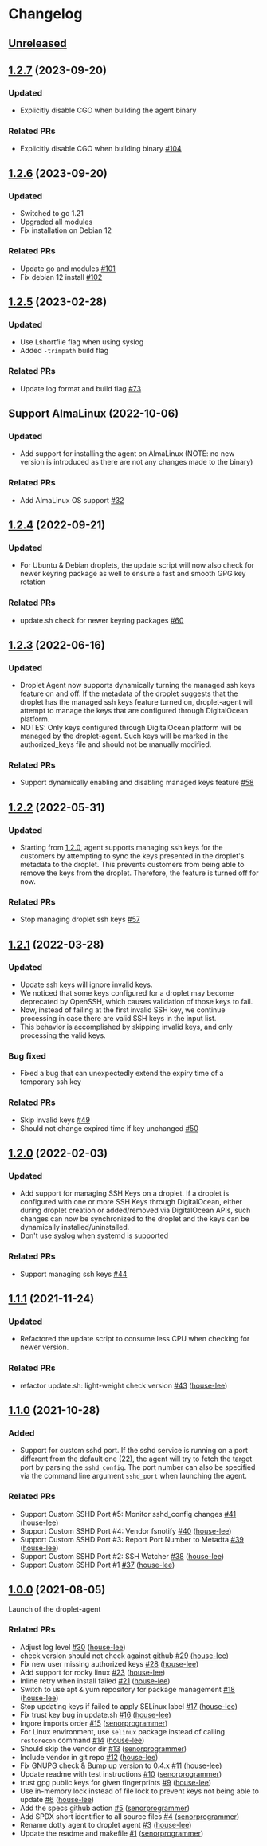 # Changelog

## [Unreleased](https://github.com/digitalocean/droplet-agent/tree/HEAD)


## [1.2.7](https://github.com/digitalocean/droplet-agent/tree/1.2.7) (2023-09-20)
### Updated
- Explicitly disable CGO when building the agent binary

### Related PRs
- Explicitly disable CGO when building binary [\#104](https://github.com/digitalocean/droplet-agent/pull/104)

## [1.2.6](https://github.com/digitalocean/droplet-agent/tree/1.2.6) (2023-09-20)
### Updated
- Switched to go 1.21
- Upgraded all modules
- Fix installation on Debian 12

### Related PRs
- Update go and modules [\#101](https://github.com/digitalocean/droplet-agent/pull/101)
- Fix debian 12 install [\#102](https://github.com/digitalocean/droplet-agent/pull/102)

## [1.2.5](https://github.com/digitalocean/droplet-agent/tree/1.2.5) (2023-02-28)
### Updated
- Use Lshortfile flag when using syslog
- Added `-trimpath` build flag

### Related PRs
- Update log format and build flag [\#73](https://github.com/digitalocean/droplet-agent/pull/73)


## Support AlmaLinux (2022-10-06)
### Updated
- Add support for installing the agent on AlmaLinux (NOTE: no new version is introduced as there are not any changes made to the binary)

### Related PRs
- Add AlmaLinux OS support [\#32](https://github.com/digitalocean/droplet-agent/pull/32)

## [1.2.4](https://github.com/digitalocean/droplet-agent/tree/1.2.4) (2022-09-21)
### Updated
- For Ubuntu & Debian droplets, the update script will now also check for newer keyring package as well to ensure a fast
and smooth GPG key rotation

### Related PRs
- update.sh check for newer keyring packages [\#60](https://github.com/digitalocean/droplet-agent/pull/60)

## [1.2.3](https://github.com/digitalocean/droplet-agent/tree/1.2.3) (2022-06-16)
### Updated
- Droplet Agent now supports dynamically turning the managed ssh keys feature on and off. If the metadata of the droplet
suggests that the droplet has the managed ssh keys feature turned on, droplet-agent will attempt to manage the keys that 
are configured through DigitalOcean platform.
- NOTES: Only keys configured through DigitalOcean platform will be managed by the droplet-agent. Such keys will be 
marked in the authorized_keys file and should not be manually modified.

### Related PRs
- Support dynamically enabling and disabling managed keys feature [\#58](https://github.com/digitalocean/droplet-agent/pull/58)

## [1.2.2](https://github.com/digitalocean/droplet-agent/tree/1.2.2) (2022-05-31)
### Updated
- Starting from [1.2.0](https://github.com/digitalocean/droplet-agent/tree/1.2.0), agent supports managing ssh keys for
the customers by attempting to sync the keys presented in the droplet's metadata to the droplet. This prevents customers 
from being able to remove the keys from the droplet. Therefore, the feature is turned off for now. 

### Related PRs
- Stop managing droplet ssh keys [\#57](https://github.com/digitalocean/droplet-agent/pull/57)

## [1.2.1](https://github.com/digitalocean/droplet-agent/tree/1.2.1) (2022-03-28)
### Updated
- Update ssh keys will ignore invalid keys.
- We noticed that some keys configured for a droplet may become deprecated by OpenSSH, which causes validation of those keys to fail.
- Now, instead of failing at the first invalid SSH key, we continue processing in case there are valid SSH keys in the input list.
- This behavior is accomplished by skipping invalid keys, and only processing the valid keys.

### Bug fixed
- Fixed a bug that can unexpectedly extend the expiry time of a temporary ssh key

### Related PRs
- Skip invalid keys [\#49](https://github.com/digitalocean/droplet-agent/pull/49)
- Should not change expired time if key unchanged [\#50](https://github.com/digitalocean/droplet-agent/pull/50)

## [1.2.0](https://github.com/digitalocean/droplet-agent/tree/1.2.0) (2022-02-03)
### Updated
- Add support for managing SSH Keys on a droplet. If a droplet is configured with one or more SSH Keys through 
DigitalOcean, either during droplet creation or added/removed via DigitalOcean APIs, such changes can now be 
synchronized to the droplet and the keys can be dynamically installed/uninstalled.
- Don't use syslog when systemd is supported 

### Related PRs
- Support managing ssh keys [\#44](https://github.com/digitalocean/droplet-agent/pull/44)

## [1.1.1](https://github.com/digitalocean/droplet-agent/tree/1.1.1) (2021-11-24)
### Updated
- Refactored the update script to consume less CPU when checking for newer version.

### Related PRs
- refactor update.sh: light-weight check version [\#43](https://github.com/digitalocean/droplet-agent/pull/43) ([house-lee](https://github.com/house-lee))

## [1.1.0](https://github.com/digitalocean/droplet-agent/tree/1.1.0) (2021-10-28)
### Added
- Support for custom sshd port. If the sshd service is running on a port different from the default one (22), the agent 
will try to fetch the target port by parsing the `sshd_config`. The port number can also be specified via the 
command line argument `sshd_port` when launching the agent. 

### Related PRs
- Support Custom SSHD Port #5: Monitor sshd_config changes [\#41](https://github.com/digitalocean/droplet-agent/pull/41) ([house-lee](https://github.com/house-lee))
- Support Custom SSHD Port \#4: Vendor fsnotify [\#40](https://github.com/digitalocean/droplet-agent/pull/40) ([house-lee](https://github.com/house-lee))
- Support Custom SSHD Port \#3: Report Port Number to Metadta [\#39](https://github.com/digitalocean/droplet-agent/pull/39) ([house-lee](https://github.com/house-lee))
- Support Custom SSHD Port \#2: SSH Watcher [\#38](https://github.com/digitalocean/droplet-agent/pull/38) ([house-lee](https://github.com/house-lee))
- Support Custom SSHD Port \#1 [\#37](https://github.com/digitalocean/droplet-agent/pull/37) ([house-lee](https://github.com/house-lee))

## [1.0.0](https://github.com/digitalocean/droplet-agent/tree/1.0.0) (2021-08-05)
Launch of the droplet-agent

### Related PRs
- Adjust log level [\#30](https://github.com/digitalocean/droplet-agent/pull/30) ([house-lee](https://github.com/house-lee))
- check version should not check against github [\#29](https://github.com/digitalocean/droplet-agent/pull/29) ([house-lee](https://github.com/house-lee))
- Fix new user missing authorized keys [\#28](https://github.com/digitalocean/droplet-agent/pull/28) ([house-lee](https://github.com/house-lee))
- Add support for rocky linux [\#23](https://github.com/digitalocean/droplet-agent/pull/23) ([house-lee](https://github.com/house-lee))
- Inline retry when install failed [\#21](https://github.com/digitalocean/droplet-agent/pull/21) ([house-lee](https://github.com/house-lee))
- Switch to use apt & yum repository for package management [\#18](https://github.com/digitalocean/droplet-agent/pull/18) ([house-lee](https://github.com/house-lee))
- Stop updating keys if failed to apply SELinux label [\#17](https://github.com/digitalocean/droplet-agent/pull/17) ([house-lee](https://github.com/house-lee))
- Fix trust key bug in update.sh [\#16](https://github.com/digitalocean/droplet-agent/pull/16) ([house-lee](https://github.com/house-lee))
- Ingore imports order [\#15](https://github.com/digitalocean/droplet-agent/pull/15) ([senorprogrammer](https://github.com/senorprogrammer))
- For Linux environment, use `selinux` package instead of calling `restorecon` command [\#14](https://github.com/digitalocean/droplet-agent/pull/14) ([house-lee](https://github.com/house-lee))
- Should skip the vendor dir [\#13](https://github.com/digitalocean/droplet-agent/pull/13) ([senorprogrammer](https://github.com/senorprogrammer))
- Include vendor in git repo [\#12](https://github.com/digitalocean/droplet-agent/pull/12) ([house-lee](https://github.com/house-lee))
- Fix GNUPG check & Bump up version to 0.4.x [\#11](https://github.com/digitalocean/droplet-agent/pull/11) ([house-lee](https://github.com/house-lee))
- Update readme with test instructions [\#10](https://github.com/digitalocean/droplet-agent/pull/10) ([senorprogrammer](https://github.com/senorprogrammer))
- trust gpg public keys for given fingerprints [\#9](https://github.com/digitalocean/droplet-agent/pull/9) ([house-lee](https://github.com/house-lee))
- Use in-memory lock instead of file lock to prevent keys not being able to update [\#6](https://github.com/digitalocean/droplet-agent/pull/6) ([house-lee](https://github.com/house-lee))
- Add the specs github action [\#5](https://github.com/digitalocean/droplet-agent/pull/5) ([senorprogrammer](https://github.com/senorprogrammer))
- Add SPDX short identifier to all source files [\#4](https://github.com/digitalocean/droplet-agent/pull/4) ([senorprogrammer](https://github.com/senorprogrammer))
- Rename dotty agent to droplet agent [\#3](https://github.com/digitalocean/droplet-agent/pull/3) ([house-lee](https://github.com/house-lee))
- Update the readme and makefile [\#1](https://github.com/digitalocean/droplet-agent/pull/1) ([senorprogrammer](https://github.com/senorprogrammer))
